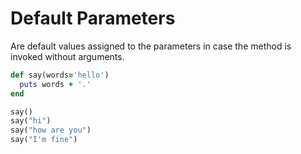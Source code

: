 # Default Parameters

Are default values assigned to the parameters in case the method is invoked without arguments.

```ruby
def say(words='hello')
  puts words + '.'
end

say()
say("hi")
say("how are you")
say("I'm fine")
```
